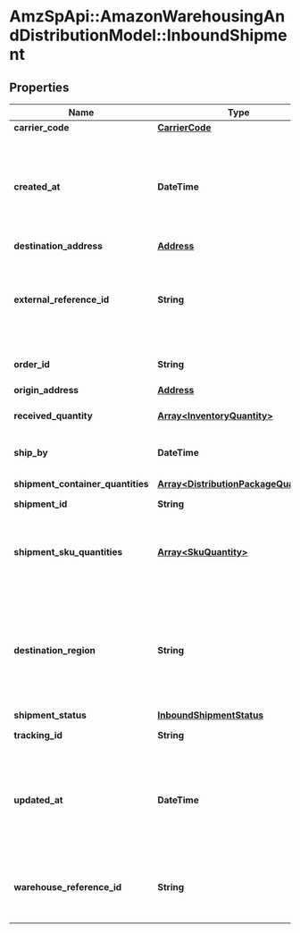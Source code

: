 # AmzSpApi::AmazonWarehousingAndDistributionModel::InboundShipment

## Properties
Name | Type | Description | Notes
------------ | ------------- | ------------- | -------------
**carrier_code** | [**CarrierCode**](CarrierCode.md) |  | [optional] 
**created_at** | **DateTime** | Timestamp when the shipment was created. The date is returned in &lt;a href&#x3D;&#x27;https://developer-docs.amazon.com/sp-api/docs/iso-8601&#x27;&gt;ISO 8601&lt;/a&gt; format. | [optional] 
**destination_address** | [**Address**](Address.md) |  | 
**external_reference_id** | **String** | Client-provided reference ID that can correlate this shipment to client resources. For example, to map this shipment to an internal bookkeeping order record. | [optional] 
**order_id** | **String** | The AWD inbound order ID that this inbound shipment belongs to. | 
**origin_address** | [**Address**](Address.md) |  | 
**received_quantity** | [**Array&lt;InventoryQuantity&gt;**](InventoryQuantity.md) | Quantity received (at the receiving end) as part of this shipment. | [optional] 
**ship_by** | **DateTime** | Timestamp when the shipment will be shipped. | [optional] 
**shipment_container_quantities** | [**Array&lt;DistributionPackageQuantity&gt;**](DistributionPackageQuantity.md) | Packages that are part of this shipment. | 
**shipment_id** | **String** | Unique shipment ID. | 
**shipment_sku_quantities** | [**Array&lt;SkuQuantity&gt;**](SkuQuantity.md) | Quantity details at SKU level for the shipment. This attribute will only appear if the skuQuantities parameter in the request is set to SHOW. | [optional] 
**destination_region** | **String** | Assigned region where the order will be shipped. This can differ from what was passed as preference. AWD currently supports following region IDs: [us-west, us-east, us-southcentral, us-southeast] | [optional] 
**shipment_status** | [**InboundShipmentStatus**](InboundShipmentStatus.md) |  | 
**tracking_id** | **String** | Carrier-unique tracking ID for this shipment. | [optional] 
**updated_at** | **DateTime** | Timestamp when the shipment was updated. The date is returned in &lt;a href&#x3D;&#x27;https://developer-docs.amazon.com/sp-api/docs/iso-8601&#x27;&gt;ISO 8601&lt;/a&gt; format. | [optional] 
**warehouse_reference_id** | **String** | An AWD-provided reference ID that you can use to interact with the warehouse. For example, a carrier appointment booking. | [optional] 

